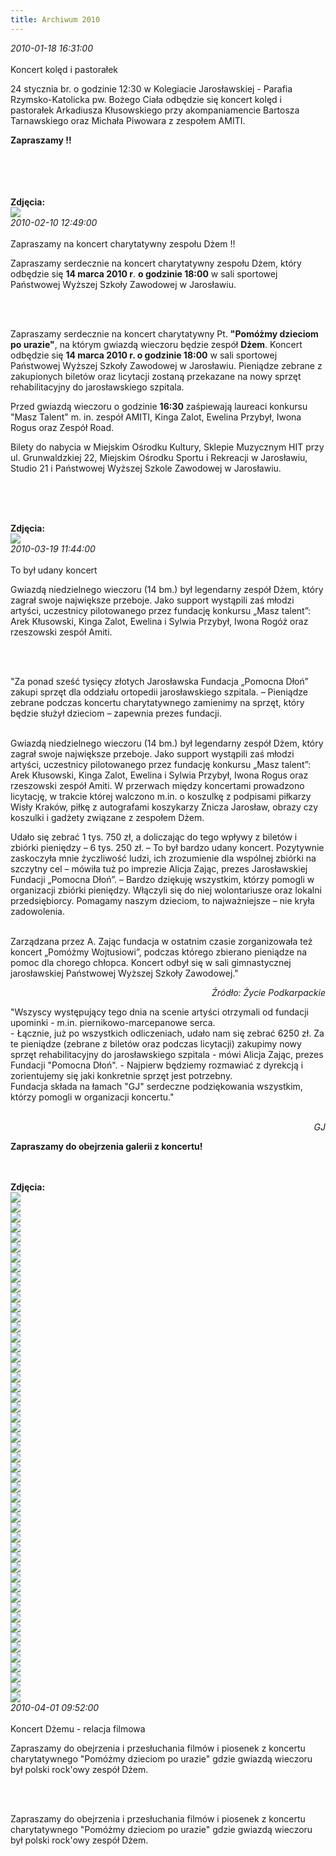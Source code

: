 ```yaml
---
title: Archiwum 2010
---
```


<div class="archiveItem">
<i>2010-01-18 16:31:00</i><br><br>
Koncert kolęd i pastorałek <p>24 stycznia br. o godzinie 12:30 w Kolegiacie Jarosławskiej - Parafia Rzymsko-Katolicka pw. Bożego Ciała odbędzie się koncert kolęd i pastorałek Arkadiusza Kłusowskiego przy akompaniamencie Bartosza Tarnawskiego oraz Michała Piwowara z zespołem AMITI.</p><p><strong>Zapraszamy !!</strong></p><br><br>
<br><br>
<b>Zdjęcia:</b><br>
<div class="centerImgs">
<img src="img/archive_files/1 013-2.jpg" /><br>
</div>
</div>
<div class="archiveItem">
<i>2010-02-10 12:49:00</i><br><br>
Zapraszamy na koncert charytatywny zespołu Dżem !!<p>Zapraszamy serdecznie na koncert charytatywny zespołu Dżem, który odbędzie się <strong>14 marca 2010 r</strong>. <strong>o godzinie 18:00</strong> w sali sportowej Państwowej Wyższej Szkoły Zawodowej w Jarosławiu.</p><br><br>
<p>Zapraszamy serdecznie na koncert charytatywny Pt. <strong>"Pomóżmy dzieciom po urazie"</strong>, na którym gwiazdą wieczoru będzie zespół <strong>Dżem</strong>. Koncert odbędzie się <strong>14 marca 2010 r. o godzinie 18:00</strong> w sali sportowej Państwowej Wyższej Szkoły Zawodowej w Jarosławiu. Pieniądze zebrane z zakupionych biletów oraz licytacji zostaną przekazane na nowy sprzęt rehabilitacyjny do jarosławskiego szpitala.</p><p>Przed gwiazdą wieczoru o godzinie <strong>16:30</strong> zaśpiewają laureaci konkursu "Masz Talent" m. in. zespół AMITI, Kinga Zalot, Ewelina Przybył, Iwona Rogus oraz Zespół Road.</p><p>Bilety do nabycia w Miejskim Ośrodku Kultury, Sklepie Muzycznym HIT przy ul. Grunwaldzkiej 22, Miejskim Ośrodku Sportu i Rekreacji w Jarosławiu, Studio 21 i Państwowej Wyższej Szkole Zawodowej w Jarosławiu.</p><p> </p><br><br>
<b>Zdjęcia:</b><br>
<div class="centerImgs">
<img src="img/archive_files/dzem_logo.jpg" /><br>
</div>
</div>
<div class="archiveItem">
<i>2010-03-19 11:44:00</i><br><br>
To był udany koncert<p>Gwiazdą niedzielnego wieczoru (14 bm.) był legendarny zespół Dżem, który zagrał swoje największe przeboje. Jako support wystąpili zaś młodzi artyści, uczestnicy pilotowanego przez fundację konkursu „Masz talent”: Arek Kłusowski, Kinga Zalot, Ewelina i Sylwia Przybył, Iwona Rogóż oraz rzeszowski zespół Amiti.</p><br><br>
<p>"Za ponad sześć tysięcy złotych Jarosławska Fundacja „Pomocna Dłoń” zakupi sprzęt dla oddziału ortopedii jarosławskiego szpitala. – Pieniądze zebrane podczas koncertu charytatywnego zamienimy na sprzęt, który będzie służył dzieciom – zapewnia prezes fundacji.</p><p><br />Gwiazdą niedzielnego wieczoru (14 bm.) był legendarny zespół Dżem, który zagrał swoje największe przeboje. Jako support wystąpili zaś młodzi artyści, uczestnicy pilotowanego przez fundację konkursu „Masz talent”: Arek Kłusowski, Kinga Zalot, Ewelina i Sylwia Przybył, Iwona Rogus oraz rzeszowski zespół Amiti. W przerwach między koncertami prowadzono licytację, w trakcie której walczono m.in. o koszulkę z podpisami piłkarzy Wisły Kraków, piłkę z autografami koszykarzy Znicza Jarosław, obrazy czy koszulki i gadżety związane z zespołem Dżem.</p><p>Udało się zebrać 1 tys. 750 zł, a doliczając do tego wpływy z biletów i zbiórki pieniędzy – 6 tys. 250 zł. – To był bardzo udany koncert. Pozytywnie zaskoczyła mnie życzliwość ludzi, ich zrozumienie dla wspólnej zbiórki na szczytny cel – mówiła tuż po imprezie Alicja Zając, prezes Jarosławskiej Fundacji „Pomocna Dłoń”. – Bardzo dziękuję wszystkim, którzy pomogli w organizacji zbiórki pieniędzy. Włączyli się do niej wolontariusze oraz lokalni przedsiębiorcy. Pomagamy naszym dzieciom, to najważniejsze – nie kryła zadowolenia.</p><p><br />Zarządzana przez A. Zając fundacja w ostatnim czasie zorganizowała też koncert „Pomóżmy Wojtusiowi”, podczas którego zbierano pieniądze na pomoc dla chorego chłopca. Koncert odbył się w sali gimnastycznej jarosławskiej Państwowej Wyższej Szkoły Zawodowej."</p><p style="text-align: right;"><em>Źródło: Życie Podkarpackie</em></p><p style="text-align: left;">"Wszyscy występujący tego dnia na scenie artyści otrzymali od fundacji upominki - m.in. piernikowo-marcepanowe serca. <br />- Łącznie, już po wszystkich odliczeniach, udało nam się zebrać 6250 zł. Za te pieniądze (zebrane z biletów oraz podczas licytacji) zakupimy nowy sprzęt rehabilitacyjny do jarosławskiego szpitala - mówi Alicja Zając, prezes Fundacji "Pomocna Dłoń". - Najpierw będziemy rozmawiać z dyrekcją i zorientujemy się jaki konkretnie sprzęt jest potrzebny.<br />Fundacja składa na łamach "GJ" serdeczne podziękowania wszystkim, którzy pomogli w organizacji koncertu."</p><p style="text-align: right;"><em><br /> GJ</em></p><p style="text-align: left;"><strong>Zapraszamy do obejrzenia galerii z koncertu!</strong><em><br /></em></p><p style="text-align: left;"><em> </em></p><br><br>
<b>Zdjęcia:</b><br>
<div class="centerImgs">
<img src="img/archive_files/Hubert-Ochmanski (01).jpg" /><br>
<img src="img/archive_files/Hubert-Ochmanski (02).jpg" /><br>
<img src="img/archive_files/Hubert-Ochmanski (03).jpg" /><br>
<img src="img/archive_files/Hubert-Ochmanski (04).jpg" /><br>
<img src="img/archive_files/Hubert-Ochmanski (05).jpg" /><br>
<img src="img/archive_files/Hubert-Ochmanski (06).jpg" /><br>
<img src="img/archive_files/Hubert-Ochmanski (07).jpg" /><br>
<img src="img/archive_files/Hubert-Ochmanski (08).jpg" /><br>
<img src="img/archive_files/Hubert-Ochmanski (09).jpg" /><br>
<img src="img/archive_files/Hubert-Ochmanski (10).jpg" /><br>
<img src="img/archive_files/Hubert-Ochmanski (11).jpg" /><br>
<img src="img/archive_files/Hubert-Ochmanski (12).jpg" /><br>
<img src="img/archive_files/Hubert-Ochmanski (13).jpg" /><br>
<img src="img/archive_files/Hubert-Ochmanski (14).jpg" /><br>
<img src="img/archive_files/Hubert-Ochmanski (15) 2.jpg" /><br>
<img src="img/archive_files/Hubert-Ochmanski (16).jpg" /><br>
<img src="img/archive_files/Hubert-Ochmanski (17).jpg" /><br>
<img src="img/archive_files/Hubert-Ochmanski (18).jpg" /><br>
<img src="img/archive_files/Jakub (01).jpg" /><br>
<img src="img/archive_files/Jakub (02).jpg" /><br>
<img src="img/archive_files/Jakub (03).jpg" /><br>
<img src="img/archive_files/Jakub (04).jpg" /><br>
<img src="img/archive_files/Jakub (05).jpg" /><br>
<img src="img/archive_files/Jakub (06).jpg" /><br>
<img src="img/archive_files/Jakub (07).jpg" /><br>
<img src="img/archive_files/Jakub (08).jpg" /><br>
<img src="img/archive_files/Jakub (09).jpg" /><br>
<img src="img/archive_files/Jakub (10).jpg" /><br>
<img src="img/archive_files/Jakub (11).jpg" /><br>
<img src="img/archive_files/Jakub (12).jpg" /><br>
<img src="img/archive_files/Jakub (13).jpg" /><br>
<img src="img/archive_files/Jakub (14).jpg" /><br>
<img src="img/archive_files/Jakub (15).jpg" /><br>
<img src="img/archive_files/Jakub (16) 2.jpg" /><br>
<img src="img/archive_files/Jakub (17).jpg" /><br>
<img src="img/archive_files/Lukasz-Sobien (00).JPG" /><br>
<img src="img/archive_files/Lukasz-Sobien (01).JPG" /><br>
<img src="img/archive_files/Lukasz-Sobien (02).JPG" /><br>
<img src="img/archive_files/Lukasz-Sobien (03).JPG" /><br>
<img src="img/archive_files/Lukasz-Sobien (04).JPG" /><br>
<img src="img/archive_files/Lukasz-Sobien (05).JPG" /><br>
<img src="img/archive_files/Lukasz-Sobien (06).JPG" /><br>
<img src="img/archive_files/Lukasz-Sobien (07).JPG" /><br>
<img src="img/archive_files/Lukasz-Sobien (08).JPG" /><br>
<img src="img/archive_files/Lukasz-Sobien (09).JPG" /><br>
<img src="img/archive_files/Lukasz-Sobien (10).JPG" /><br>
<img src="img/archive_files/Lukasz-Sobien (11).JPG" /><br>
<img src="img/archive_files/Lukasz-Sobien (12).JPG" /><br>
<img src="img/archive_files/Lukasz-Sobien (13).JPG" /><br>
<img src="img/archive_files/Lukasz-Sobien (14).JPG" /><br>
<img src="img/archive_files/Lukasz-Sobien (15).JPG" /><br>
</div>
</div>
<div class="archiveItem">
<i>2010-04-01 09:52:00</i><br><br>
Koncert Dżemu - relacja filmowa<p>Zapraszamy do obejrzenia i przesłuchania filmów i piosenek z koncertu charytatywnego "Pomóżmy dzieciom po urazie" gdzie gwiazdą wieczoru był polski rock'owy zespół Dżem.</p><br><br>
<p>Zapraszamy do obejrzenia i przesłuchania filmów i piosenek z koncertu  charytatywnego "Pomóżmy dzieciom po urazie" gdzie gwiazdą wieczoru był  polski rock'owy zespół Dżem.</p><p> </p><p> </p><p><br /><br /><br /> <object width="640" height="505"><param name="movie" value="http://www.youtube.com/v/-jMXNVhROsE&amp;hl=pl_PL&amp;fs=1&amp;color1=0x234900&amp;color2=0x4e9e00" /><param name="allowFullScreen" value="true" /><param name="allowscriptaccess" value="always" /><embed type="application/x-shockwave-flash" width="640" height="505" src="http://www.youtube.com/v/-jMXNVhROsE&amp;hl=pl_PL&amp;fs=1&amp;color1=0x234900&amp;color2=0x4e9e00" allowfullscreen="true" allowscriptaccess="always"></embed></object></p><p><br /><br /> <object width="640" height="505"><param name="movie" value="http://www.youtube.com/v/WiKa-03XyCo&amp;hl=pl_PL&amp;fs=1&amp;color1=0x234900&amp;color2=0x4e9e00" /><param name="allowFullScreen" value="true" /><param name="allowscriptaccess" value="always" /><embed type="application/x-shockwave-flash" width="640" height="505" src="http://www.youtube.com/v/WiKa-03XyCo&amp;hl=pl_PL&amp;fs=1&amp;color1=0x234900&amp;color2=0x4e9e00" allowscriptaccess="always" allowfullscreen="true"></embed></object></p><p><br /><br /> <object width="853" height="505"><param name="movie" value="http://www.youtube.com/v/HDS_EFnghhI&amp;hl=pl_PL&amp;fs=1&amp;color1=0x234900&amp;color2=0x4e9e00" /><param name="allowFullScreen" value="true" /><param name="allowscriptaccess" value="always" /><embed type="application/x-shockwave-flash" width="853" height="505" src="http://www.youtube.com/v/HDS_EFnghhI&amp;hl=pl_PL&amp;fs=1&amp;color1=0x234900&amp;color2=0x4e9e00" allowscriptaccess="always" allowfullscreen="true"></embed></object></p><p> </p><p><object width="853" height="505"><param name="movie" value="http://www.youtube.com/v/tMSREqlq4Y8&amp;hl=pl_PL&amp;fs=1&amp;color1=0x234900&amp;color2=0x4e9e00" /><param name="allowFullScreen" value="true" /><param name="allowscriptaccess" value="always" /><embed type="application/x-shockwave-flash" width="853" height="505" src="http://www.youtube.com/v/tMSREqlq4Y8&amp;hl=pl_PL&amp;fs=1&amp;color1=0x234900&amp;color2=0x4e9e00" allowscriptaccess="always" allowfullscreen="true"></embed></object></p><p> </p><p> </p><p><object width="853" height="505"><param name="movie" value="http://www.youtube.com/v/WKAPvftz3k4&amp;hl=pl_PL&amp;fs=1&amp;color1=0x234900&amp;color2=0x4e9e00" /><param name="allowFullScreen" value="true" /><param name="allowscriptaccess" value="always" /><embed type="application/x-shockwave-flash" width="853" height="505" src="http://www.youtube.com/v/WKAPvftz3k4&amp;hl=pl_PL&amp;fs=1&amp;color1=0x234900&amp;color2=0x4e9e00" allowscriptaccess="always" allowfullscreen="true"></embed></object></p><p><object width="640" height="505"><param name="movie" value="http://www.youtube.com/v/gO_D2ATndFU&amp;hl=pl_PL&amp;fs=1&amp;color1=0x234900&amp;color2=0x4e9e00" /><param name="allowFullScreen" value="true" /><param name="allowscriptaccess" value="always" /><embed type="application/x-shockwave-flash" width="640" height="505" src="http://www.youtube.com/v/gO_D2ATndFU&amp;hl=pl_PL&amp;fs=1&amp;color1=0x234900&amp;color2=0x4e9e00" allowscriptaccess="always" allowfullscreen="true"></embed></object></p><p> </p><p> </p><p><object width="640" height="505"><param name="movie" value="http://www.youtube.com/v/0rj_k8iV3jE&amp;hl=pl_PL&amp;fs=1&amp;color1=0x234900&amp;color2=0x4e9e00" /><param name="allowFullScreen" value="true" /><param name="allowscriptaccess" value="always" /><embed type="application/x-shockwave-flash" width="640" height="505" src="http://www.youtube.com/v/0rj_k8iV3jE&amp;hl=pl_PL&amp;fs=1&amp;color1=0x234900&amp;color2=0x4e9e00" allowscriptaccess="always" allowfullscreen="true"></embed></object></p><p> </p><p> </p><br><br>
<b>Zdjęcia:</b><br>
<div class="centerImgs">
<img src="img/archive_files/Dzem.jpg" /><br>
</div>
</div>
<div class="archiveItem">
<i>2010-04-06 11:34:00</i><br><br>
Masz Talent 2010 !!<p>Jarosławska Fundacja „Pomocna Dłoń” przy wsparciu Burmistrza Miasta Jarosławia oraz Centrum Kultury i Promocji w Jarosławiu organizuje II edycję programu MASZ TALENT.</p><br><br>
<p><strong>Jarosławska Fundacja „Pomocna Dłoń” </strong>przy wsparciu Burmistrza Miasta Jarosławia oraz Centrum Kultury i Promocji w Jarosławiu organizuje II edycję programu <strong>MASZ TALENT</strong>. Serdecznie zapraszamy młodzież jarosławską z gimnazjów i szkół średnich oraz utalentowane osoby (powyżej 15 r.ż.), do wzięcia udziału w wydarzeniu kulturalnym. <br /> <br />Nagrodą główną jest laptop ufundowany przez Jarosławską Fundację „Pomocna Dłoń". <br /><br />Przegląd kandydatów odbędzie się dnia <strong>21.04.2010 r. </strong>o godz.<strong> 11.00</strong><strong></strong> w Centrum Kultury i Promocji w Jarosławiu. <br /><br />Kategorie konkursowe: taniec, śpiew, sport, gra na instrumencie, gra sceniczna. Każdy uczestnik proszony jest o przygotowanie 3 min. programu artystycznego wraz z własnym podkładem muzycznym, w zależności od wybranej kategorii. <br /><br />Finał programu odbędzie się <strong>1.05.2010 r. w Miejskim Ośrodku Kultury w Jarosławiu</strong> i będzie towarzyszył Wielkiej Majówce 2010. <br />Informacje udzielane są pod numerem telefonu: (016) 624 87 44.<br />Zapytania proszę kierować również na adres mailowy: ktp@jaroslaw.pl. <br /><br />Osoby chętne do wzięcia  udziału w wydarzeniu proszone są o stawienie się z wypełnionymi kartami zgłoszenia <strong>do dnia 19.04.2010 r. w Wydziale Kultury, Turystyki i Promocji Miasta w Urzędzie Miasta Jarosławia,</strong> Rynek 6 (II p. pok. nr 20), w celu rejestracji przed przeglądem. <br /><br /> <br /><br />Poniżej karta zgłoszenia udziału.</p><br><br>
<b>Zdjęcia:</b><br>
<div class="centerImgs">
<img src="img/archive_files/987358_61043619.jpg" /><br>
<img src="img/archive_files/karta zgloszenia.doc" /><br>
</div>
</div>
<div class="archiveItem">
<i>2010-04-09 16:16:00</i><br><br>
Wywiad z Prezes Fundacji Pomocna Dłoń w Radiu PWSZ Jarosław<p>Wywiad z Prezes Fundacji Pomocna Dłoń w Twoje Radio Jarosław. Wywiad  przeprowadzony przez redaktor  Annę Inglot.</p><br><br>
<p>Wywiad z Prezes Fundacji Pomocna Dłoń w Twoje Radio Jarosław. Wywiad  przeprowadzony przez redaktor Annę Inglot.</p><p> </p><p><br /><br /> <object width="640" height="505"><param name="movie" value="http://www.youtube.com/v/Xaq4XRRO6Cw&amp;hl=pl_PL&amp;fs=1&amp;color1=0x234900&amp;color2=0x4e9e00" /><param name="allowFullScreen" value="true" /><param name="allowscriptaccess" value="always" /><embed type="application/x-shockwave-flash" width="640" height="505" src="http://www.youtube.com/v/Xaq4XRRO6Cw&amp;hl=pl_PL&amp;fs=1&amp;color1=0x234900&amp;color2=0x4e9e00" allowscriptaccess="always" allowfullscreen="true"></embed></object></p><p> </p><p><br /><br /> <object width="640" height="505"><param name="movie" value="http://www.youtube.com/v/MOsn8Pk4l4Q&amp;hl=pl_PL&amp;fs=1&amp;color1=0x234900&amp;color2=0x4e9e00" /><param name="allowFullScreen" value="true" /><param name="allowscriptaccess" value="always" /><embed type="application/x-shockwave-flash" width="640" height="505" src="http://www.youtube.com/v/MOsn8Pk4l4Q&amp;hl=pl_PL&amp;fs=1&amp;color1=0x234900&amp;color2=0x4e9e00" allowscriptaccess="always" allowfullscreen="true"></embed></object></p><br><br>
<b>Zdjęcia:</b><br>
<div class="centerImgs">
<img src="img/archive_files/Prezes-Fundacji-Alicja-Zajac.jpg" /><br>
</div>
</div>
<div class="archiveItem">
<i>2010-04-27 14:12:00</i><br><br>
Międzynarodowy Festiwal Piosenki „Rzeszów Carpathia Festiwal” 2010 <p>Międzynarodowy Festiwal Piosenki „Rzeszów Carpathia Festival” to miejsce spotkań młodych wokalistów i zespołów muzycznych z całej Europy. W jury festiwalu zasiadają europejskie osobistości życia muzycznego – Dorota Szpetkowska, Michał Zabłocki, Zygmunt Kukla, Jerzy Dynia, Ruggero Robin, Egon Póka i Peter Lipa.</p><br><br>
<p>Międzynarodowy Festiwal Piosenki <strong>„Rzeszów Carpathia Festival”</strong> to miejsce spotkań młodych wokalistów i zespołów muzycznych z całej Europy. W jury festiwalu zasiadają europejskie osobistości życia muzycznego – Dorota Szpetkowska, Michał Zabłocki, Zygmunt Kukla, Jerzy Dynia, Ruggero Robin, Egon Póka i Peter Lipa.</p><p> </p><p>Głosujcie na zespół <strong>Amiti</strong> w plebiscycie na nagrodę publiczności <strong>VI międzynarodowego Festivalu Carpathia Rzeszów </strong>SMS na numer <strong>72601</strong> o treści <strong>paulobettini.pl 1<br /></strong></p><p> </p><p>Więcej informacji na stronie <a href="http://www.carpathia.rzeszow.pl/" target="_blank"><strong>www.carpathia.rzeszow.pl</strong> </a>oraz <a href="http://www.rzeszow.pl/kultura/aktualnosci-kulturowe/miedzynarodowy-festiwal-piosenki-rzeszow-carpathia-festiwal-2010" target="_blank"><strong>Srerwis informacyjny UM Rzeszów</strong><br /></a></p><p> </p><p> </p><p><object width="480" height="385"><param name="movie" value="http://www.youtube.com/v/pJzof-KvIJk&amp;hl=pl_PL&amp;fs=1&amp;color1=0x234900&amp;color2=0x4e9e00" /><param name="allowFullScreen" value="true" /><param name="allowscriptaccess" value="always" /><embed type="application/x-shockwave-flash" width="480" height="385" src="http://www.youtube.com/v/pJzof-KvIJk&amp;hl=pl_PL&amp;fs=1&amp;color1=0x234900&amp;color2=0x4e9e00" allowscriptaccess="always" allowfullscreen="true"></embed></object></p><br><br>
<b>Zdjęcia:</b><br>
<div class="centerImgs">
<img src="img/archive_files/amiti.jpeg" /><br>
</div>
</div>
<div class="archiveItem">
<i>2010-04-28 12:00:00</i><br><br>
Sprzet dla najmłodszych pacjentów COM<p style="text-align: left;"><strong>"Pomóżmy dzieciom po urazie".</strong> Takie założenie miał zorganizowany 14  marca przez <strong>Jarosławską Fundację "Pomocna Dłoń" </strong>koncert zespołu Dżem. To właśnie na zakup sprzętu Fundacja przekazała zebrane z koncertu  pieniądze. W jednej z sal Centrum Opieki Medycznej stanęły trzy nowe  łóżka z całym wyposażeniem.</p><br><br>
<p><strong>"Pomóżmy dzieciom po urazie"</strong>. Takie założenie miał zorganizowany 14 marca przez "<strong>Jarosławską Fundację Pomocna Dłoń" koncert zespołu Dżem.<br /></strong><br />To właśnie na zakup sprzętu Fundacja przekazała zebrane z koncertu pieniądze. W jednej z sal Centrum Opieki Medycznej stanęły trzy nowe łóżka z całym wyposażeniem. <br />- Dzisiaj oddział  ortopedyczny otrzymał dary z Jarosławskiej Fundacji "Pomocna Dłoń". Chcę serdecznie podziękować wszystkim, którzy się do tego przyczynili - mówiła dyrektor ds. lecznictwa - Janina Dańczak-Balicka.<br /><br /><strong>6250 zł </strong>to kwota, jaką udało się zebrać z koncertu. <strong><br />Koszt zakupionego sprzętu to blisko 13 tysięcy</strong>.<br />- Zebrane pieniądze chcieliśmy przeznaczyć właśnie dla dzieci, na nowy sprzęt rehabilitacyjny. Trzy łóżka z całym wyposażeniem za ponad 13 tysięcy zakupione za połowę ceny, to wielki sukces. serdeczne podziękowania dla Zespołu Szkół Plastycznych za pomalowanie ścian w tej właśnie salo oraz dla Pana Tomasza Piotrów, który użyczył nam samochodu i przywiózł sprzęt z Tarnowa nieodpłatnie. Pamiętajmy, że żyjemy po to, aby pozostawić po sobie ślad - mówiła Alicja Zając - prezes Fundacji. Wyrazy wdzięczności złożył również ordynator oddziału ortopedii - Jerzy Błażejewski.<br />- Serdecznie dziękuję za takie miłe i efektywne wsparcie. W naszym szpitalu rocznie przyjmujemy ok. 200 dzieci z urazami. jest to dla nich ogromne przeżycie. Dlatego chcielibyśmy aby byli tu najserdeczniej  przyjęci, aby ten pobyt był sympatyczny. Dzięki Fundacji i młodzieży z Zespołu Szkół Plastycznych mamy taką możliwość. Liczymy, że współpraca z Fundacją będzie owocna bo mamy jeszcze kilka sal do wyposażenia - mówi z uśmiechem. <br />Nowy sprzęt poświęcił ks. Władysław Janeczko.</p><p style="text-align: right;"><em><br /></em></p><p style="text-align: right;"><em>Tekst: GJ</em></p><p style="text-align: right;"><em>Zdjęcia: Ceramikowo-wppl</em></p><p style="text-align: right;"><em>Zdjęcia: <a href="http://ceramikowo-wppl.blog.onet.pl/WSPOLPRACA-Z-JAROSLAWSKA-FUNDA,2,ID404865681,n">Ceramikowo.wppl</a><br /></em></p><br><br>
<b>Zdjęcia:</b><br>
<div class="centerImgs">
<img src="img/archive_files/DSCN4433.jpg" /><br>
<img src="img/archive_files/DSCN4435.JPG" /><br>
<img src="img/archive_files/DSCN4436.jpg" /><br>
<img src="img/archive_files/DSCN4437.JPG" /><br>
<img src="img/archive_files/DSCN4438.jpg" /><br>
<img src="img/archive_files/DSCN4439.jpg" /><br>
<img src="img/archive_files/DSCN4440.jpg" /><br>
<img src="img/archive_files/DSCN4441.JPG" /><br>
<img src="img/archive_files/DSCN4442.jpg" /><br>
<img src="img/archive_files/DSCN4443.JPG" /><br>
<img src="img/archive_files/DSCN4444.JPG" /><br>
<img src="img/archive_files/DSCN4445.JPG" /><br>
<img src="img/archive_files/DSCN4447.JPG" /><br>
<img src="img/archive_files/DSCN4448.JPG" /><br>
<img src="img/archive_files/DSCN4450.JPG" /><br>
<img src="img/archive_files/DSCN4451.JPG" /><br>
<img src="img/archive_files/DSCN4452.JPG" /><br>
<img src="img/archive_files/DSCN4459.JPG" /><br>
<img src="img/archive_files/DSCN4460.JPG" /><br>
<img src="img/archive_files/DSCN4462.JPG" /><br>
<img src="img/archive_files/DSCN4463.JPG" /><br>
<img src="img/archive_files/DSCN4464.JPG" /><br>
<img src="img/archive_files/DSCN4465.jpg" /><br>
<img src="img/archive_files/DSCN4466.JPG" /><br>
<img src="img/archive_files/DSCN4467.JPG" /><br>
<img src="img/archive_files/DSCN4773-0.jpg" /><br>
<img src="img/archive_files/DSCN4774.jpg" /><br>
<img src="img/archive_files/DSCN4775.jpg" /><br>
<img src="img/archive_files/DSCN4786.jpg" /><br>
<img src="img/archive_files/DSCN4787.jpg" /><br>
<img src="img/archive_files/DSCN4792.jpg" /><br>
<img src="img/archive_files/DSCN4794.jpg" /><br>
<img src="img/archive_files/foto 001.jpg" /><br>
<img src="img/archive_files/foto 006.jpg" /><br>
<img src="img/archive_files/foto 013.jpg" /><br>
<img src="img/archive_files/foto 015.jpg" /><br>
</div>
</div>
<div class="archiveItem">
<i>2010-04-28 14:02:00</i><br><br>
Eliminacje do finału II Edycji &quot;Masz Talent&quot;<p style="text-align: left;">W środę <strong>21 kwietnia</strong>, w Centrum Kultury i Promocji Miasta odbyły się eliminacje do finału <strong>II edycji programu "Masz Talent" </strong>organizowanego przez <strong>Jarosławską Fundację "Pomocna Dłoń"</strong> przy wsparciu Burmistrza Miasta Jarosławia i CKiP.</p><br><br>
<p><!-- 		@page { size: 21cm 29.7cm; margin: 2cm } 		P { margin-bottom: 0.21cm } --></p><p style="margin-bottom: 0cm;">W środę <strong>21 kwietnia</strong>, w Centrum Kultury i Promocji Miasta odbyły się eliminacje do finału <strong>II edycji programu "Masz Talent" </strong>organizowanego przez <strong>Jarosławską Fundację "Pomocna Dłoń"</strong> przy wsparciu Burmistrza Miasta Jarosławia i CKiP.</p><p style="margin-bottom: 0cm;">W śród najlepszych znaleźli się: Gabriel Brudniak i Krystian Nadgórny, Anna Dąbrowska, Artur Leśniowski, Krzysztof Szydłowski, Kamil Inglot, Jakub Magda, Karol Argasiński, Michał Niemiec, Monika Trojnar, Monika Czarny, Daria Kiper oraz Karolina Węgrzyn i Katarzyna Meissner.</p><p style="margin-bottom: 0cm;">Laureaci wystąpią w <strong>finale konkursu</strong>, który odbędzie się w sobotę <strong>1 maja, o godzinie 17:00 w Miejskim Ośrodku Kultury w Jarosławiu</strong>. Będą walczyć o nagrodę główną, którą jest laptop ufundowany przez Jarosławską Fundację "Pomocna Dłoń".</p><p style="margin-bottom: 0cm; text-align: right;"><em>Tekst: GJ</em></p><p style="margin-bottom: 0cm; text-align: left;"><strong>Wyłoniono 12 finalistów</strong></p><ol><li>Gimnazjum Publiczne Nr 1 - Gabriel Brudniak i Krystian Nadgórny – gra sceniczna</li><li>Gimnazjum Publiczne Nr 5 - Anna Dąbkowska</li><li>Gimnazjum Publiczne Nr 5 - Artur Leśniowski</li><li>Gimnazjum Publiczne Nr 5 - Krzysztof Szydłowski</li><li>Gimnazjum Publiczne Nr 5 - Kamil Inglot </li><li>Zespół Szkół Drogowo-Geodeyzjnych i Ogólnokształcących w jarosławiu – Jakub Maga</li><li>Liceum Ogólnokształcące im. Mikołaja Kopernika w Jarosławiu – Karol Argasiński</li><li>Zespół Szkół Licealnych i Technicznych w Jarosławiu Michał Niemiec</li><li>Zespół Szkół im. Adama Mickiewicza w Pawłosiowie – Monika Trojnar</li><li>Zespół Szkół im. Adama Mickiewicza w Pawłosiowie Monika Czarny</li><li>Zespół Szkół Plastycznych i Ogólnokształcących w Jarosławiu - Daria Kiper</li><li>Zespół Szkół Plastycznych i Ogólnokształcących w Jarosławiu - Karolina Węgrzyn i Katarzyna Meissner</li></ol><p style="margin-bottom: 0cm; text-align: left;"> </p><p style="margin-bottom: 0cm; text-align: left;"><strong>Zapraszamy do obejrzenia galerii zdjęć z eliminacji!</strong></p><p> </p><br><br>
<b>Zdjęcia:</b><br>
<div class="centerImgs">
<img src="img/archive_files/ADSC_3818.jpg" /><br>
<img src="img/archive_files/DSC_3773.jpg" /><br>
<img src="img/archive_files/DSC_3779.jpg" /><br>
<img src="img/archive_files/DSC_3782.jpg" /><br>
<img src="img/archive_files/DSC_3785.jpg" /><br>
<img src="img/archive_files/DSC_3786.jpg" /><br>
<img src="img/archive_files/DSC_3787.jpg" /><br>
<img src="img/archive_files/DSC_3789.jpg" /><br>
<img src="img/archive_files/DSC_3792.jpg" /><br>
<img src="img/archive_files/DSC_3794.jpg" /><br>
<img src="img/archive_files/DSC_3799.jpg" /><br>
<img src="img/archive_files/DSC_3802.jpg" /><br>
<img src="img/archive_files/DSC_3803.jpg" /><br>
<img src="img/archive_files/DSC_3807.jpg" /><br>
<img src="img/archive_files/DSC_3812.jpg" /><br>
<img src="img/archive_files/DSC_3813.jpg" /><br>
<img src="img/archive_files/DSC_3814.jpg" /><br>
</div>
</div>
<div class="archiveItem">
<i>2010-05-05 10:24:00</i><br><br>
Finał II edycji konkursu &quot;Masz Talent&quot;<p>Dużo się działo na jarosławskim Rynku podczas tegorocznej Majówki 2010. W  MOK Jarosław odbył się II finał jarosławskiej edycji konkursu „Masz  talent”, którego organizatorem jest Jarosławska Fundacja „Pomocna Dłoń”  przy wsparciu Burmistrza Miasta Jarosławia, CKiP oraz TV Rzeszów. Do  finału dostało się 12 uczestników konkursu. Program prowadziła prezes  fundacji Alicja Zając otwierając imprezę cyt. <strong>„Każdy rodzi się z  talentem obdarowanym przez Boga, ale nie każdy potrafi go z siebie  wydobyć i umiejętnie wykorzystać”</strong>.</p><br><br>
<p>Dużo się działo na jarosławskim Rynku podczas tegorocznej Majówki 2010. W MOK Jarosław odbył się <strong>II finał jarosławskiej edycji konkursu „Masz Talent”,</strong> którego organizatorem jest <strong>Jarosławska Fundacja „Pomocna Dłoń”</strong> przy wsparciu Burmistrza Miasta Jarosławia, CKiP oraz TV Rzeszów.</p><p>Do finału dostało się 12 uczestników konkursu. Program prowadziła prezes fundacji Alicja Zając otwierając imprezę cyt. <strong>„Każdy rodzi się z talentem obdarowanym przez Boga, ale nie każdy potrafi go z siebie wydobyć i umiejętnie wykorzystać”. </strong></p><p>Przewodniczącym Jury był dr. muzyki Jacek Ścibor, który stwierdził, że poziom imprezy tegorocznego konkursu był bardzo wysoki. Sala była zapełniona po brzegi. Finaliści wystąpili w różnych kategoriach artystycznych.</p><p>Konkurs wygrała zdobywając laptopa ufundowanego przez fundację <strong>Karolina Węgrzyn</strong> z Zespołu Szkól Plastycznych w Jarosławiu.</p><p>Nagrodę publiczności w postaci aparatu cyfrowego ufundowanego przez Biuro Turystyki „Polonez” Aneta Fila wygrał <strong>Kamil Inglot </strong>(Gimnazjum nr 5) tańcem „Elektro Boogi” .</p><p>Trzy wyróżnienia zdobyli:</p><ul><li><strong>Jakub Maga</strong> (śpiew) Zespól Szkól Drogowo-Geodyzyjnych i Ogólnokształcących w Jarosławiu, </li><li><strong>Karol Argasiński</strong> (śpiew) Liceum Ogólnokształcące im. Mikołaja Kopernika w Jarosławiu, </li><li><strong>Monika Czarny</strong> (śpiew) Zespól Szkół im. A. Mickiewicza w Pawłosiowie </li><li>oraz nagroda pieniężna przyznana przez - posła Mieczysława Golbę (równocześnie członka Jury konkursu) którą otrzymał <strong>Krzysztof Szydłowski</strong> (GP nr 5) w kategorii „Beat Box” . </li></ul><p>Gościnnie wystąpili: dr muzyki Jacek Ścibor, zespól „Amiti” z Arkadiuszem Kłusowskim i Szkoła Tańca ”Takt” - Marzeny Przytockiej. <br /><br /><strong>Skład Jury:</strong></p><ol><li>Dr Sztuk Wokalnych Jacek Ścibor - Przewodniczący</li><li>Mieczysław Golba - Poseł na Sejm RP </li><li>Anna Arciszewska - TV Rzeszów</li><li>Joanna Mordarska – Naczelnik Wydziału Kultury Turystyki i Promocji Miasta</li><li>Arkadiusz Kłusowski - wokalista zespołu „Amiti”</li></ol><p> </p><br><br>
<b>Zdjęcia:</b><br>
<div class="centerImgs">
<img src="img/archive_files/14.JPG" /><br>
<img src="img/archive_files/01.JPG" /><br>
<img src="img/archive_files/001-Karolina.JPG" /><br>
<img src="img/archive_files/09.JPG" /><br>
<img src="img/archive_files/H-01.JPG" /><br>
<img src="img/archive_files/H-01a.JPG" /><br>
<img src="img/archive_files/08.JPG" /><br>
<img src="img/archive_files/15.JPG" /><br>
<img src="img/archive_files/15a.JPG" /><br>
<img src="img/archive_files/15b.JPG" /><br>
<img src="img/archive_files/02.JPG" /><br>
<img src="img/archive_files/03.JPG" /><br>
<img src="img/archive_files/04a.JPG" /><br>
<img src="img/archive_files/04b.JPG" /><br>
<img src="img/archive_files/05.JPG" /><br>
<img src="img/archive_files/06.JPG" /><br>
<img src="img/archive_files/07.JPG" /><br>
<img src="img/archive_files/10.JPG" /><br>
<img src="img/archive_files/11.JPG" /><br>
<img src="img/archive_files/11a.JPG" /><br>
<img src="img/archive_files/12a.JPG" /><br>
<img src="img/archive_files/12.JPG" /><br>
<img src="img/archive_files/13.JPG" /><br>
<img src="img/archive_files/16.JPG" /><br>
<img src="img/archive_files/H-02.JPG" /><br>
<img src="img/archive_files/H-02d.JPG" /><br>
<img src="img/archive_files/H-02e.JPG" /><br>
<img src="img/archive_files/H-02g.JPG" /><br>
<img src="img/archive_files/P1100019.JPG" /><br>
<img src="img/archive_files/H-03.JPG" /><br>
<img src="img/archive_files/H-03a.JPG" /><br>
<img src="img/archive_files/H-03b.JPG" /><br>
<img src="img/archive_files/H-03c.JPG" /><br>
<img src="img/archive_files/H-03d.JPG" /><br>
<img src="img/archive_files/H-03e.JPG" /><br>
<img src="img/archive_files/H-03f.JPG" /><br>
<img src="img/archive_files/H-03i.JPG" /><br>
<img src="img/archive_files/H-03j.JPG" /><br>
<img src="img/archive_files/H-03k.JPG" /><br>
<img src="img/archive_files/H-03l.JPG" /><br>
<img src="img/archive_files/H-03m.JPG" /><br>
<img src="img/archive_files/H-03n.JPG" /><br>
<img src="img/archive_files/H-03o.JPG" /><br>
<img src="img/archive_files/H-03p.JPG" /><br>
<img src="img/archive_files/H-03r.JPG" /><br>
<img src="img/archive_files/H-04.JPG" /><br>
<img src="img/archive_files/H-05.JPG" /><br>
<img src="img/archive_files/H-06.JPG" /><br>
<img src="img/archive_files/H-07.JPG" /><br>
<img src="img/archive_files/H-08.JPG" /><br>
<img src="img/archive_files/H-11.JPG" /><br>
<img src="img/archive_files/H-10.JPG" /><br>
<img src="img/archive_files/H-09.JPG" /><br>
<img src="img/archive_files/H-12.JPG" /><br>
</div>
</div>
<div class="archiveItem">
<i>2010-05-12 10:51:00</i><br><br>
Nagrania filmowe  II Edycji konursu &quot;Masz Talent&quot;<p>Prezentujemy Państwo nagrania filmowe II Edycji "Masz talent" zosrganizwoanego przez Jarosławską Fundację "Pomocna Dłoń"</p><br><br>
<p>Nagrania filmowe II Edycji konursu "Masz Talent"  Prezentujemy Państwo nagrania filmowe II Edycji "Masz talent" zosrganizwoanego przez Jarosławską Fundację "Pomocna Dłoń"</p><p> </p><p><object width="640" height="385"><param name="movie" value="http://www.youtube.com/v/cYumkCi-mTk&amp;hl=pl_PL&amp;fs=1&amp;color1=0x234900&amp;color2=0x4e9e00" /><param name="allowFullScreen" value="true" /><param name="allowscriptaccess" value="always" /><embed type="application/x-shockwave-flash" width="640" height="385" src="http://www.youtube.com/v/cYumkCi-mTk&amp;hl=pl_PL&amp;fs=1&amp;color1=0x234900&amp;color2=0x4e9e00" allowscriptaccess="always" allowfullscreen="true"></embed></object></p><p><object width="640" height="385"><param name="movie" value="http://www.youtube.com/v/67PdVOjH9_g&amp;hl=pl_PL&amp;fs=1&amp;color1=0x234900&amp;color2=0x4e9e00" /><param name="allowFullScreen" value="true" /><param name="allowscriptaccess" value="always" /><embed type="application/x-shockwave-flash" width="640" height="385" src="http://www.youtube.com/v/67PdVOjH9_g&amp;hl=pl_PL&amp;fs=1&amp;color1=0x234900&amp;color2=0x4e9e00" allowscriptaccess="always" allowfullscreen="true"></embed></object></p><p><object width="640" height="385"><param name="movie" value="http://www.youtube.com/v/fYAwzIqanFo&amp;hl=pl_PL&amp;fs=1&amp;color1=0x234900&amp;color2=0x4e9e00" /><param name="allowFullScreen" value="true" /><param name="allowscriptaccess" value="always" /><embed type="application/x-shockwave-flash" width="640" height="385" src="http://www.youtube.com/v/fYAwzIqanFo&amp;hl=pl_PL&amp;fs=1&amp;color1=0x234900&amp;color2=0x4e9e00" allowscriptaccess="always" allowfullscreen="true"></embed></object></p><p> </p><p> </p><p> </p><p><object width="640" height="385"><param name="movie" value="http://www.youtube.com/v/ZRTMVw5P9Gs&amp;hl=pl_PL&amp;fs=1&amp;color1=0x234900&amp;color2=0x4e9e00" /><param name="allowFullScreen" value="true" /><param name="allowscriptaccess" value="always" /><embed type="application/x-shockwave-flash" width="640" height="385" src="http://www.youtube.com/v/ZRTMVw5P9Gs&amp;hl=pl_PL&amp;fs=1&amp;color1=0x234900&amp;color2=0x4e9e00" allowscriptaccess="always" allowfullscreen="true"></embed></object></p><p> </p><p><object width="640" height="385"><param name="movie" value="http://www.youtube.com/v/gqsVI_vos8Q&amp;hl=pl_PL&amp;fs=1&amp;color1=0x234900&amp;color2=0x4e9e00" /><param name="allowFullScreen" value="true" /><param name="allowscriptaccess" value="always" /><embed type="application/x-shockwave-flash" width="640" height="385" src="http://www.youtube.com/v/gqsVI_vos8Q&amp;hl=pl_PL&amp;fs=1&amp;color1=0x234900&amp;color2=0x4e9e00" allowscriptaccess="always" allowfullscreen="true"></embed></object></p><p> </p><p><object width="640" height="385"><param name="movie" value="http://www.youtube.com/v/sq8YJg_MJSI&amp;hl=pl_PL&amp;fs=1&amp;color1=0x234900&amp;color2=0x4e9e00" /><param name="allowFullScreen" value="true" /><param name="allowscriptaccess" value="always" /><embed type="application/x-shockwave-flash" width="640" height="385" src="http://www.youtube.com/v/sq8YJg_MJSI&amp;hl=pl_PL&amp;fs=1&amp;color1=0x234900&amp;color2=0x4e9e00" allowscriptaccess="always" allowfullscreen="true"></embed></object></p><p> </p><p><object width="640" height="385"><param name="movie" value="http://www.youtube.com/v/_LNenrsezTU&amp;hl=pl_PL&amp;fs=1&amp;color1=0x234900&amp;color2=0x4e9e00" /><param name="allowFullScreen" value="true" /><param name="allowscriptaccess" value="always" /><embed type="application/x-shockwave-flash" width="640" height="385" src="http://www.youtube.com/v/_LNenrsezTU&amp;hl=pl_PL&amp;fs=1&amp;color1=0x234900&amp;color2=0x4e9e00" allowscriptaccess="always" allowfullscreen="true"></embed></object></p><p> </p><p><object width="640" height="385"><param name="movie" value="http://www.youtube.com/v/yCAE0rWUd5M&amp;hl=pl_PL&amp;fs=1&amp;color1=0x234900&amp;color2=0x4e9e00" /><param name="allowFullScreen" value="true" /><param name="allowscriptaccess" value="always" /><embed type="application/x-shockwave-flash" width="640" height="385" src="http://www.youtube.com/v/yCAE0rWUd5M&amp;hl=pl_PL&amp;fs=1&amp;color1=0x234900&amp;color2=0x4e9e00" allowscriptaccess="always" allowfullscreen="true"></embed></object></p><p> </p><p><object width="640" height="385"><param name="movie" value="http://www.youtube.com/v/j19opiw4JRA&amp;hl=pl_PL&amp;fs=1&amp;color1=0x234900&amp;color2=0x4e9e00" /><param name="allowFullScreen" value="true" /><param name="allowscriptaccess" value="always" /><embed type="application/x-shockwave-flash" width="640" height="385" src="http://www.youtube.com/v/j19opiw4JRA&amp;hl=pl_PL&amp;fs=1&amp;color1=0x234900&amp;color2=0x4e9e00" allowscriptaccess="always" allowfullscreen="true"></embed></object></p><p> </p><p><object width="640" height="385"><param name="movie" value="http://www.youtube.com/v/fgpXv0XgwnE&amp;hl=pl_PL&amp;fs=1&amp;color1=0x234900&amp;color2=0x4e9e00" /><param name="allowFullScreen" value="true" /><param name="allowscriptaccess" value="always" /><embed type="application/x-shockwave-flash" width="640" height="385" src="http://www.youtube.com/v/fgpXv0XgwnE&amp;hl=pl_PL&amp;fs=1&amp;color1=0x234900&amp;color2=0x4e9e00" allowscriptaccess="always" allowfullscreen="true"></embed></object></p><p><object width="640" height="385"><param name="movie" value="http://www.youtube.com/v/IiL5ivR2GKU&amp;hl=pl_PL&amp;fs=1&amp;color1=0x234900&amp;color2=0x4e9e00" /><param name="allowFullScreen" value="true" /><param name="allowscriptaccess" value="always" /><embed type="application/x-shockwave-flash" width="640" height="385" src="http://www.youtube.com/v/IiL5ivR2GKU&amp;hl=pl_PL&amp;fs=1&amp;color1=0x234900&amp;color2=0x4e9e00" allowscriptaccess="always" allowfullscreen="true"></embed></object></p><br><br>
<b>Zdjęcia:</b><br>
<div class="centerImgs">
<img src="img/archive_files/Karol.JPG" /><br>
</div>
</div>
<div class="archiveItem">
<i>2010-05-25 09:45:00</i><br><br>
Na pomoc powodzianom<p>Jarosławska Fundacja Pomocna Dłon i Kolegiata pod wezwaniem Bożego Ciała  w Jarosławiu <strong>zwracają się z uprzejmą prośbą o przekazanie darow dla  powodzian z gminy Gorzyce (powiat tarnobrzeski) </strong>w postaci: woda  mineralna, soki, napoje, koce, śpiwory, pościel, materace, środki  czystości, higieniczne, art,spożywcze i cukiernicze w opakowaniach  jednostkowych trwałych, naczynia jednorazowego użytku (widelce, noże  łyżki, kubki), odzież nieużywaną, art.gospodarstwa domowego, sprzęt do  porządkowania terenu.</p><br><br>
<p>Jarosławska Fundacja Pomocna Dlon i Kolegiata pod wezwaniem Bożego Ciała w Jarosławiu <strong>zwracają się z uprzejmą prośbą o przekazanie darow dla powodzian z gminy Gorzyce (powiat tarnobrzeski)</strong> w postaci; woda mineralna, soki, napoje, koce, śpiwory, pościel, materace, środki czystości, higieniczne, art,spożywcze i cukiernicze w opakowaniach jednostkowych trwałych, naczynia jednorazowego użytku (widelce, noże łyżki, kubki), odzież nieużywaną, art.gospodarstwa domowego, sprzęt do porządkowania terenu.</p><p>Dary można przekazywac w budynku plebani przy Kolegiacie <strong>od dnia 24.05.2010 do 27.05.2010 r od godz. 9:00 - 17:00.</strong></p><p>Dary osobiście zawieziemy i przekażemy powodzianom w Gorzycach . Liczymy na wsparcie naszej inicjatywy. Również można wplacać pieniadze na nasze konto z dopiskiem "Powodzianie". <strong>BS JAROSłAW 12 9096 0004 2001 0000 2264 0001</strong></p><br><br>
<b>Zdjęcia:</b><br>
<div class="centerImgs">
<img src="img/archive_files/hand.jpg" /><br>
</div>
</div>
<div class="archiveItem">
<i>2010-06-02 09:57:00</i><br><br>
Na pomoc powodzianom - zebrane dary<p>Jarosławska Fundacja "Pomocna Dłoń" oraz Caritas przy Kolegiacie Bożego  Ciała w Jarosławiu w ubiegły piątek, 28 maja, udali się ze wsparciem do  dotkniętych przez powódź mieszkańców Gorzyc.</p><br><br>
<p>Jarosławska Fundacja "Pomocna Dłoń" oraz Caritas przy Kolegiacie Bożego Ciała w Jarosławiu w ubiegły piątek, 28 maja, udali się ze wsparciem do dotkniętych przez powódź mieszkańców Gorzyc.<br /><br />W ogłoszonej zbiórce zebrano najpotrzebniejsze rzeczy. Wypełniony po brzegi TIR wyruszył spod Kolegiaty. Na miejscu z młodzieżą czekał ks. Władysław Drewniak - Caritas Parafii Gorzyce.</p><p>- Widok jaki zastaliśmy po przybyciu na miejsce był szokujący. W przykościelnej salce na materacach i kocach śpią dzieci. Nie ma nauki w szkole, bo budynki są zalane. Uczą się gdzie mogą. Pojechaliśmy dalej, na Zalesie. Tam woda przelewała się przez ulice. Naszym oczom ukazał się widok zalanych domów, budynków, pól. Do większości z nich nie ma dojścia. Na strychach dobytku pilnują mężczyźni. Wielu z nich nie ma już do czego wracać, niektórzy nie zdążyli się nawet wprowadzić do nowo wybudowanych domów - relacjonuje prezes Fundacji Alicja Zając.</p><p><br /> Pani Prezes składa serdeczne podziękowania wszystkim, którzy wsparli dotkniętych przez powódź i pomogli w ładunku i dostarczeniu darów na miejsce. Ponadto deklaruje, że jeśli zajdzie taka potrzeba odwiedzi mieszkańców Gorzyc po raz kolejny. Pamiętajmy, że wciąż potrzebna jest nasza pomoc, a mieszkańcom najbardziej potrzebne są np. Wodery (wysokie gumowe buty), dzięki którym będą mogli dotrzeć do swych posiadłości.</p><p><br /> Jeśli chcemy wesprzeć dotkniętych przez powódź finansowo, możemy to zrobić za pośrednictwem Jarosławskiej Fundacji "Pomocna Dłoń". Szczegółowe informacje można uzyskać pod numerem pani Prezes: 696 475 057.</p><p> </p><p style="text-align: right;"><em>Gazeta Jarosławska</em></p><p style="text-align: right;"> </p><p style="text-align: left;">Pomoc Powodzianom w Gorzycach  pow. tarnobrzeski w dniu 28.05.2010 r <br /><br />PODZIEKOWANIE DLA<br />1.<strong>Tomasz Piotrów- Agrimpex </strong>- tir nieodpłatnie  <br />2.Szkoły; <strong>Zespół Szkół Budowlanych</strong> w Jarosławiu, <strong>Zespoł  Szkół Ekonomicznych</strong>, <strong>Zespół Szkół Spożywczych, Chemicznych i Ogólnokształcących </strong><br />3. Markety; <strong>BIEDRONKA</strong> 2x, <strong>NIWEX</strong> 2x <strong>CARREFOUR</strong>, <strong>STOKROTKA</strong>, <strong>PANORAMA</strong>- pan Jacek Krzywonos <br />4. <strong>LU-POLSKA</strong> Jarosław- zbiórka wśród pracowników na kwotę; 2.400,00 zl z czego zakupiono; namiot,taczki 5x, gumiaki,stroje robocze, śpiwory, kalimaty, rękawice gumowe, ochronne, worki na gruz. <br />5. <strong>Barbara Matyja- Zakład Drobiarski</strong> - pasza dla kur i zwierząt ok; 1 100 kg .  <br />6. <strong>COM</strong> - Jarosław- zbiórka pienięzna wśrod prac. Szpitala - 800 zł. <br />7. <strong>Dziedzic Teresa- Sklep z firankami</strong> - 11 szt. kompletów pościeli. <br />8. <strong>'MIK'</strong>-Jaroslaw- taczki, łopaty, farby, miotly. <br />9.San'<strong>PAJDA</strong>'- ciastka. <br />10. Hurtownia <strong>'Sokołów s.c.</strong> ul. Zwierzyniecka- konserwy. <br />11. <strong>Sklep 'Bobo' Elżbieta Pałys</strong>- odzież dziecięca. <br />12. <strong>Jaromir Łaguniak</strong>- nieodplatnie BUS.  <br />13. <strong>Powiatowa Straż Pożarna w Jarosławi</strong>u.</p><br><br>
<b>Zdjęcia:</b><br>
<div class="centerImgs">
<img src="img/archive_files/DSC_4989.jpg" /><br>
<img src="img/archive_files/DSC_4991.jpg" /><br>
<img src="img/archive_files/Zdjecie016.jpg" /><br>
<img src="img/archive_files/Zdjecie068.jpg" /><br>
<img src="img/archive_files/Zdjecie069.jpg" /><br>
<img src="img/archive_files/Zdjecie070.jpg" /><br>
<img src="img/archive_files/Zdjecie080.jpg" /><br>
<img src="img/archive_files/Zdjecie081.jpg" /><br>
<img src="img/archive_files/Zdjecie082.jpg" /><br>
<img src="img/archive_files/Zdjecie083.jpg" /><br>
<img src="img/archive_files/Zdjecie085.jpg" /><br>
<img src="img/archive_files/Zdjecie086.jpg" /><br>
<img src="img/archive_files/Zdjecie087.jpg" /><br>
<img src="img/archive_files/Zdjecie089.jpg" /><br>
<img src="img/archive_files/Zdjecie090.jpg" /><br>
<img src="img/archive_files/Zdjecie091.jpg" /><br>
<img src="img/archive_files/Zdjecie092.jpg" /><br>
<img src="img/archive_files/Zdjecie093.jpg" /><br>
<img src="img/archive_files/Zdjecie094.jpg" /><br>
<img src="img/archive_files/Zdjecie095.jpg" /><br>
<img src="img/archive_files/Zdjecie096.jpg" /><br>
<img src="img/archive_files/Zdjecie097.jpg" /><br>
</div>
</div>
<div class="archiveItem">
<i>2010-06-16 09:05:00</i><br><br>
Wywiad z Prezes Fundacji Pomocna Dłon<p>Zapraszamy do posłuchania wywiadu w Radiu AM przeprowadzonego przez  Panią Annę Inglot z Prezes Fundascji "Powódź - Gorzyce powiat Tarnobrzeski"</p><br><br>
<p>Zapraszamy do posłuchania wywiadu w Radiu AM przeprowadzonego przez Panią Annę Inglot z Prezes Fundascji</p><p><br />"Powódź - Gorzyce powiat Tarnobrzeski"</p><p><object width="480" height="385"><param name="movie" value="http://www.youtube.com/v/3JIx1sqjXFs&amp;hl=pl_PL&amp;fs=1&amp;color1=0x234900&amp;color2=0x4e9e00" /><param name="allowFullScreen" value="true" /><param name="allowscriptaccess" value="always" /><embed type="application/x-shockwave-flash" width="480" height="385" src="http://www.youtube.com/v/3JIx1sqjXFs&amp;hl=pl_PL&amp;fs=1&amp;color1=0x234900&amp;color2=0x4e9e00" allowscriptaccess="always" allowfullscreen="true"></embed></object></p><br><br>
<b>Zdjęcia:</b><br>
<div class="centerImgs">
<img src="img/archive_files/DSC_4991[1].jpg" /><br>
</div>
</div>
<div class="archiveItem">
<i>2010-06-17 14:30:00</i><br><br>
Arkadiusz Kłusowski - zwycięzca festiwalu EUROKIDS we Włoszech<p>Arkadiusz Kłusowski z Centrum Sztuki Wokalnej w Rzeszowie zajął I  miejsce na międzynarodowym festiwalu EUROKIDS we Włoszech w Neapolu,  konkurując z takimi krajami jak: Bulgaria, Rosja, Kosowo, Izrael,  Hiszpania. Nauczycielem przygotowującym go do występu była Pani mgr Anna  Czenczek - dyrektor CSW w Rzeszowie.</p><br><br>
<p>Arkadiusz Kłusowski z <strong>Centrum Sztuki Wokalnej w Rzeszowie</strong> zajął I miejsce na międzynarodowym festiwalu <strong>EUROKIDS</strong> we Włoszech w Neapolu, konkurując z takimi krajami jak: Bulgaria, Rosja, Kosowo, Izrael, Hiszpania. Nauczycielem przygotowującym go do występu była Pani <strong>mgr Anna Czenczek - dyrektor CSW w Rzeszowie</strong>.</p><p><br />Zwycięstwo zapewniło mu nominację na największy festiwal we Włoszech <strong>"Canzoni dal Mondo"</strong> który odbedzie się 26 sierpnia 2010. Wokalista na co dzień współpracuje z <strong>Jarosławską Fundacją "Pomocna Dłoń"</strong> która to pomogła wylansować go programem <strong>Masz Talent</strong> organziowanym własnie przez tą fundację. Jest także jest wokalistą w zespole AMITI z którym wydał właśnie promocyjną płytę "Skandal!"</p><p><br /><a href="http://www.myspace.com/amitiband">http://www.myspace.com/amitiband</a> na tej stronie można posłuchać utworów.</p><br><br>
<b>Zdjęcia:</b><br>
<div class="centerImgs">
<img src="img/archive_files/Klusowski.jpeg" /><br>
</div>
</div>
<div class="archiveItem">
<i>2010-06-18 08:29:00</i><br><br>
Warszawskie Spotkania Ceramiczne<p>12 czrwca 2010 w Centrum Promocji i Kultury Praga Południe odbyły się 6  Warszawskie Spotkania Ceramiczne.</p><br><br>
<p>12 czrwca 2010 w Centrum Promocji i Kultury Praga Południe odbyły się 6 Warszawskie Spotkania Ceramiczne.<br /><br /><br />W programie:<br />- prezentacja pracowni ceramicznych (około 80 ceramików z całej Polski)<br />- wystawa ceramiki na wodzie<br />- prezentacja ceramicznego fortepianu (artykuł o twórcy Rytis Konstantinavicius do przeczytania poniżej)<br />- warszataty lepienia, toczenia na kole i malowania ceramiki<br />- warsztarty układania mozaiki<br />konkurs lepienia warszawskiej Syrenki<br />- wypalanie ceramiki w piecu polowym<br />koncert kameralnego Kwartetu Bacewicz w międzynarodowym składzie<br />- sympozjum "Filozofia ziemi palonej - rękodzieło, sztuka, nauka, przemysł.</p><p> </p><br><br>
<b>Zdjęcia:</b><br>
<div class="centerImgs">
<img src="img/archive_files/DSCN7163.JPG" /><br>
<img src="img/archive_files/DSCN7166.JPG" /><br>
<img src="img/archive_files/DSCN7170.JPG" /><br>
<img src="img/archive_files/DSCN7173.JPG" /><br>
<img src="img/archive_files/DSCN7184.JPG" /><br>
<img src="img/archive_files/DSCN7191.JPG" /><br>
<img src="img/archive_files/DSCN7199.JPG" /><br>
<img src="img/archive_files/DSCN7207.JPG" /><br>
<img src="img/archive_files/DSCN7213.JPG" /><br>
<img src="img/archive_files/DSCN7216.JPG" /><br>
<img src="img/archive_files/DSCN7219.JPG" /><br>
<img src="img/archive_files/DSCN7222.JPG" /><br>
<img src="img/archive_files/DSCN7228.JPG" /><br>
<img src="img/archive_files/DSCN7235.JPG" /><br>
<img src="img/archive_files/DSCN7241.JPG" /><br>
<img src="img/archive_files/DSCN7243.JPG" /><br>
<img src="img/archive_files/DSCN7244.JPG" /><br>
<img src="img/archive_files/DSCN7246.JPG" /><br>
<img src="img/archive_files/Rytis-Konstantinavicius.pdf" /><br>
<img src="img/archive_files/Zdjecie100.jpg" /><br>
<img src="img/archive_files/Zdjecie101.jpg" /><br>
</div>
</div>
<div class="archiveItem">
<i>2010-09-13 10:35:00</i><br><br>
Z uśmiechem do szkoły -  wyprawki szkolne 2010<p>W piątkowe popołudnie, 27 sierpnia, jarosławska Fundacja "Pomocna Dłoń"  przekazała wyprawki do szkoły podopiecznym z Duszpasterstwa Osób  Niepełnosprawnych w Archidiecezji Przemyskiej "Arka" przy Parafii Bożego  Ciała w Jarosławiu.</p><br><br>
<p>W piątkowe popołudnie, 27 sierpnia, <strong>Jarosławska Fundacja "Pomocna Dłoń"</strong> przekazała wyprawki do szkoły podopiecznym z Duszpasterstwa Osób Niepełnosprawnych w Archidiecezji Przemyskiej "Arka" przy Parafii Bożego Ciała w Jarosławiu.<br /><br />Plecaki, zeszyty, piórniki i inne przybory szkolne, a także koszulki i maskotki trafiły w ręce kolejnych uczniów. Fundacji udało się pozyskać środki na zakup 50 kompletów (7 250 zł) - w dużej mierze dzięki dofinansowaniu z Regionalnego Ośrodka Polityki Społecznej w Rzeszowie, a także dzięki kwestom prowadzonym przez dzieci podczas pakowania zakupów w sklepach.</p><p><br />- <em>Serdecznie dziękuję właścicielowi sieci sklepów "Niwex" za umożliwienie przeprowadzenia zbiórki pieniążków do puszek</em> - podsumowała Alicja Zając, prezes fundacji. - Tylko wspólne działanie przynosi takie świetne rezultaty.</p><p>Obdarowane dzieci wyraziły swoją wdzięczność za podarki śpiewem i tańcem.</p><p><br />Podobne wyprawki otrzymały już dzieci z Domu Dziecka Nr 1 w Jarosławiu. Otrzymają je lada dzień gimnazjaliści z jarosławskiej "piątki".</p><p> </p><p style="text-align: right;">Źródło: Gazeta Jarosławska</p><br><br>
<b>Zdjęcia:</b><br>
<div class="centerImgs">
<img src="img/archive_files/001.jpg" /><br>
<img src="img/archive_files/003.jpg" /><br>
<img src="img/archive_files/005.jpg" /><br>
<img src="img/archive_files/006.jpg" /><br>
<img src="img/archive_files/008.jpg" /><br>
<img src="img/archive_files/009.jpg" /><br>
<img src="img/archive_files/010.jpg" /><br>
<img src="img/archive_files/012.jpg" /><br>
<img src="img/archive_files/014.jpg" /><br>
</div>
</div>
<div class="archiveItem">
<i>2010-10-01 12:53:00</i><br><br>
Recital &quot;100 % Real Music&quot; Arkadiusza Kłusowskiego - galeria<p>Recital "100 % Real Music" Arkadiusza Kłusowskiego - kompozytora,  tekściarza, laureata wielu nagród i wyróżnień muzycznych na terenie  całej Europy. Uczeń Centrum Sztuki Wokalnej Anny Czenczek w Rzeszowie.</p><br><br>
<p><strong>Recital "100 % Real Music" Arkadiusza Kłusowskiego</strong> - kompozytora, tekściarza, laureata wielu nagród i wyróżnień muzycznych na terenie całej Europy. Uczeń Centrum Sztuki Wokalnej Anny Czenczek w Rzeszowie.<br /><br />Koncert podsumowujący 2 lata pracy artystycznej. W duetach gościnnie wystąpią m.in. Mariola Niziołek - laureatka Szansy na Sukces i laureatka festiwalu<br />ukraińskiej telewizji "Vostok Bazar" na Krymie , Ewa Siembida - wokalistka kwartetu Mocchiatoo i Kacper Leśniewski z zespołu Moonshade.<br /><br />Oprawa muzyczna: fortepian - Bartosz Tarnawski, pianista zespołu Amiti. Podczas koncertu usłyszymy najważniejsze utwory z historii polskiej muzyki rozrywkowej a także utwory zespołu Amiti w wersjach akustycznych.<br /><br /><strong>Data : 17 września<br />Godzina: 18:00<br />Miejsce: Sala Lustrzana w Centrum Kultury i Promocji Miasta w Jarosławiu.<br />Wstęp: wolny</strong></p><br><br>
</div>
<div class="archiveItem">
<i>2010-10-08 11:40:00</i><br><br>
Koncert charytatywny  &quot;Podarujmy chorym dzieciom uśmiech&quot;<p>Jarosławska Fundacja "Pomocna dłoń" informuje ze w dniu 14.11.2010 r o godz. 17.00 odbędzie się koncert charytatywny pt. "Podarujmy chorym dzieciom uśmiech".  Pieniądze z koncertu przeznaczymy dla chorych dzieci które leża na Oddziale Dziecięcym w Jarosławiu. Na koncercie wystąpią gwiazdy polskiej estrady tj. zespół "CREE" z liderem Sebastianem Riedel oraz Marek Piekarczyk lider zespołu TSA.<strong> Honorowy patronat nad koncertem obejmują: Wojewoda Podkarpacki Pan Mirosław Karapyta oraz Burmistrz Miasta Jarosławia Andrzej Wyczawski.</strong></p><br><br>
<p>Jarosławska Fundacja "Pomocna dłoń" informuje ze w dniu <strong>14.11.2010 r </strong>o godz. <strong>17.00</strong> odbędzie się koncert charytatywny pn. <strong>"Podarujmy chorym dzieciom uśmiech"</strong>.</p><p>Pieniądze z koncertu przeznaczymy dla chorych dzieci które leża na Oddziale Dziecięcym w Jarosławiu. Na koncercie wystąpią gwiazdy polskiej estrady tj. zespół "CREE" z liderem Sebastianem Riedel oraz Marek Piekarczyk lider zespołu TSA.<br /><br />Również gościnnie wystąpią; Arkadiusz Kłusowski, zespól  "Front Crash" oraz finaliści naszego programu "Masz talent" W koncercie przewidziana jest aukcja  na w/w cel.</p><p><strong>Honorowy patronat nad koncertem obejmują: Wojewoda Podkarpacki Pan Mirosław Karapyta oraz Burmistrz Miasta Jarosławia Andrzej Wyczawski.</strong></p><p>Bilety w cenie <strong>25 zł</strong> dostępne są w:</p><ul><li><strong>MOK</strong> - Jarosław </li><li><strong>MOSiR </strong>- hala sportowa </li><li><strong>Restauracja Corleone</strong> ul Baśki  Puzon 2 </li><li>Sklep muzyczny <strong>"Hit"</strong> ul. Jana Pawla 22 a</li><li><strong>Infores Jarosław</strong> ul.3-go Maja 38</li><li><strong>Infores Przemyśl</strong> ul  3-go Maja, 1 Plac Konstytucji</li><li><strong>Prezes Fundacji Alicja</strong> <strong>Zając</strong> pod tel. 696 475  057</li></ul><p>Cena</p><p> </p><br><br>
<b>Zdjęcia:</b><br>
<div class="centerImgs">
<img src="img/archive_files/koncert.jpg" /><br>
</div>
</div>
<div class="archiveItem">
<i>2010-10-09 11:24:00</i><br><br>
Koncert finalistów &quot;Masz Talent&quot;<p>9.10.2010r. o godz: 17.00 w Sali Lustrzanej Centrum Kultury i Promocji odbył się koncert finalistów programu "MASZ TALENT". Na scenie zaprezentowali się m.in Arkadiusz Kłusowski,  Monika Czarny, Jakub Maga, Kamil Inglot, Krzysztof Szydłowski, Karolina  Węgrzyn.</p><br><br>
<p>9.10.2010r. o godz: 17.00 w Sali Lustrzanej Centrum Kultury i Promocji odbył się koncert finalistów programu " MASZ TALENT".<br /><br />Na scenie zaprezentowali się m.in Arkadiusz Kłusowski (gościnnie), Monika Czarny, Jakub Maga, Kamil Inglot, Krzysztof Szydłowski, Karolina Węgrzyn. Publiczność mogła usłyszeć przeboje gwiazd estrady polskiej np. Czesława Niemena, Anny Jantar i wiele równie niesamowitych klasyków muzyki polskiej.<br /><br />Wśód gości zgromadzonych w Sali Lustrzanej znaleźli się m.in.<br /><br /> P. Mieczysław Golba Poseł na Sejm RP, P. Mieczysław Kasprzak Poseł na Sejm RP, P. Jacek Ścibor dr Sztuk Wokalnych(przewodniczący składu Jury eliminacji " Masz Talent"), który na początku koncertu powitał finalistów życząc im sukcesów na drodze zawodowej.<br /><br /> Główną prowadzącą była P. Alicja Zając prezes Jarosławskiej Fundacji " Pomocna Dłoń". Tak niesamowite wydarzenia są dowodem na to, że talent połączony z chęcią pomocy innym mogą zdziałać naprawdę bardzo dużo.<br /><br />Na koniec wieczoru gościliśmy Zespół " Barban", który gra muzykę inspirowaną folklorem z różnych stron i kultur Wschodu oraz Południa.Wykonuje melodie i pieśni ludowe vel. etniczne, rdzenne m.in z Ukrainy, Łemkowyny oraz Bałkanów, nadając im nowe formy aranżacyjne. W swym repertuarze ma także pieśni cygańskie i polskie a także muzyczne klimaty typowe dla Podkarpacia.</p><p> </p><p style="text-align: right;"><em>Tekst i zdjęcia:<br />Irmina Kardaszyńska</em></p><p style="text-align: right;"> </p><p style="text-align: right;"> </p><p style="text-align: left;"><strong>Dziękujemy Tabitha Hastie za mozliowść wykorzystania zdjecia w kreacji plakatu:</strong></p><p style="text-align: left;"><strong><a href="http://demorafairy.deviantart.com/art/Fantasy-Island-133017844" target="_blank">http://demorafairy.deviantart.com/art/Fantasy-Island-133017844</a></strong><em><br /></em></p><p> </p><br><br>
<b>Zdjęcia:</b><br>
<div class="centerImgs">
<img src="img/archive_files/f1.jpg" /><br>
<img src="img/archive_files/Masz_talent_01.jpg" /><br>
<img src="img/archive_files/Masz_talent_02.jpg" /><br>
<img src="img/archive_files/Masz_talent_12.jpg" /><br>
<img src="img/archive_files/Masz_talent_03.jpg" /><br>
<img src="img/archive_files/Masz_talent_04.jpg" /><br>
<img src="img/archive_files/Masz_talent_11.jpg" /><br>
<img src="img/archive_files/Masz_talent_09.jpg" /><br>
<img src="img/archive_files/Masz_talent_10.jpg" /><br>
<img src="img/archive_files/Masz_talent_05.jpg" /><br>
<img src="img/archive_files/Masz_talent_05a.jpg" /><br>
<img src="img/archive_files/Masz_talent_06.jpg" /><br>
<img src="img/archive_files/Masz_talent_08.jpg" /><br>
<img src="img/archive_files/f2.jpg" /><br>
<img src="img/archive_files/f3.jpg" /><br>
<img src="img/archive_files/f4.jpg" /><br>
<img src="img/archive_files/Pomocna dlon.jpg" /><br>
<img src="img/archive_files/Fantasy_Island_by_DemoraFairy.jpg" /><br>
</div>
</div>
<div class="archiveItem">
<i>2010-10-18 16:10:00</i><br><br>
Kandydat do Sejmiku Województwa Podkarpackiego Prezes Alicja Zając<p><strong>Moi drodzy, jestem Wam bardzo wdzięczna za poprcie i zaufanie, którym obdarzyliście mnie w wyborach w dniu 21.11.2010.</strong></p><p>Kandydat z ramienia partii PSL do Sejmiku Województwa Podkarpackiego - Alicja Zając - Prezes Fundacji "Pomocna Dłoń"<br /><em>"Jedynie prawdziwy człowiek zauważy potrzeby innego człowieka.<br />Jedynie człowiek wielkiego serca wyciągnie doń pomocną dłoń"</em></p><br><br>
<p>Kandydat z ramienia partii PSL do Sejmiku Województwa Podkarpackiego - Alicja Zając Prezes Fundacji "Pomocna Dłoń"</p><p> </p><p><em>"Jedynie prawdziwy człowiek zauważy potrzeby innego człowieka.</em></p><p><em>Jedynie człowiek wielkiego serca wyciągnie doń pomocną dłoń"</em></p><p> </p><p><strong>Moi drodzy, jestem Wam bardzo wdzięczna za poprcie i zaufanie, którym obdarzyliście mnie w wyborach w dniu 21.11.2010</strong><em><br /></em></p><br><br>
<b>Zdjęcia:</b><br>
<div class="centerImgs">
<img src="img/archive_files/Kandydat_1.jpg" /><br>
<img src="img/archive_files/Kandydat_2.jpg" /><br>
<img src="img/archive_files/Kandydat_3.jpg" /><br>
<img src="img/archive_files/AZ.jpg" /><br>
</div>
</div>
<div class="archiveItem">
<i>2010-11-23 10:01:00</i><br><br>
Podarujmy chorym dzieciom uśmiech<p>W niedzielę, 14 listopada, w hali sportowej Miejskiego Ośrodka Sportu i  Rekreacji w Jarosławiu odbył się koncert charytatywny zorganizowany  przez jarosławską Fundację "Pomocna Dłoń". Jego celem była zbiórka  pieniędzy dla chorych dzieci leczonych na Oddziale Dziecięcym  jarosławskiego szpitala Centrum Opieki Medycznej.</p><br><br>
<p>W niedzielę, 14 listopada, w hali sportowej Miejskiego Ośrodka Sportu i Rekreacji w Jarosławiu odbył się koncert charytatywny zorganizowany przez jarosławską <strong>Fundację "Pomocna Dłoń"</strong>. Jego celem była zbiórka pieniędzy dla chorych dzieci leczonych na Oddziale Dziecięcym jarosławskiego szpitala Centrum Opieki Medycznej.<br /><br />Gwiazdą koncertu był <strong>Marek Piekarczyk</strong> z zespołem towarzyszącym i śląska grupa <strong>Cree</strong>. Jako support wystąpili laureaci naszego rodzimego konkursu <strong>"Masz Talent" - Karol Argasiński, Jakub Maga, Monika Czarny i Arek Kłusowski.</strong><br />Marka Piekarczyka przedstawiać nie trzeba, bo to niekwestionowana, charyzmatyczna legenda polskiego heavy metalu. Związany z prekursorem tego gatunku muzyki w Polsce, zespołem TSA. Śpiewa od ponad trzydziestu lat i głos wciąż ma nie do zdarcia (i nie do podrobienia)...</p><p><br />Zespół Cree został założony w 1993 roku w Tychach przez Sebastiana Riedla i Sylwestra Kramka. Sebastian spełnił marzenie ojca (śp. Ryszarda Riedla, wokalisty Dżemu), który zafascynowany Indianami wspominał, że chciałby mieć zespół o takiej właśnie nazwie (Cree to jedno z najliczniejszych plemion Indian kanadyjskich, zamieszkujące także północną część USA). Ojciec może być dumny z syna (i czuwać nad nim i jego kompanami z zaświatów), bo zespół radzi sobie doskonale, czego dowodem był koncert w Jarosławiu.</p><p><br />I wszystko byłoby świetnie, gdyby nie zaskakująco mała frekwencja. Rozczarowani byli nie tylko organizatorzy. Nie bardzo jest to czym usprawiedliwić, bo jeśli nawet ktoś nie lubi tego rodzaju muzyki, to cel koncertu powinien być ponad tym. Gdzie jest jarosławska młodzież?! Gzie młodzież z okolicy?! (I nie tylko młodzież!). Cena biletów wcale nie była wygórowana. Aż łza się w oku kręci, jeśli przypomnieć sobie koncerty sprzed lat, na które przychodziły tysiące ludzi. Widać, że wraz z tamtymi latami przeminęło coś jeszcze...</p><p><br />Patronat honorowy nad koncertem objął wojewoda podkarpacki Mirosław Karapyta (który pojawił się w trakcie, aby przywitać się z jego uczestnikami) oraz burmistrz Jarosławia Andrzej Wyczawski.<br />W przerwie między występami odbyła się aukcja przekazanych przez ludzi dobrej woli przedmiotów, rękodzieła i obrazów. Prowadził ją nasz sztandarowy satyryk Henryk Cebula oraz dyrektor Kultury i Sportu w Cieszanowie, twórca tamtejszego Rock Festiwalu, Wojciech Świzdor. A cały koncert prowadziła Alicja Zając, jego duch sprawczy, prezes Fundacji "Pomocna Dłoń" wraz z dyrektorem Biura Wojewody Stanisławem Ryszem.</p><p><br />Wykonawcy na pamiątkę otrzymali piernikowe serca - wypieki uczniów Zespołu Szkół Spożywczych, Chemicznych i Ogólnokształcących w Jarosławiu, oczywiście darowane organizatorom. Innych darczyńców także nie zabrakło (noclegi, katering, kolacja, ochrona, Straż Miejska, ratownictwo medyczne, rozkładanie i składnie sceny przez OSP z Wólki Pełkińskiej).</p><p> </p><p> </p><p style="text-align: right;"><em>Źródło: Gazeta Jarosławska</em></p><br><br>
<b>Zdjęcia:</b><br>
<div class="centerImgs">
<img src="img/archive_files/k3.JPG" /><br>
<img src="img/archive_files/0007.JPG" /><br>
<img src="img/archive_files/0011.JPG" /><br>
<img src="img/archive_files/koncert 02.jpg" /><br>
<img src="img/archive_files/0003.JPG" /><br>
<img src="img/archive_files/0012.JPG" /><br>
<img src="img/archive_files/0021.JPG" /><br>
<img src="img/archive_files/0033.JPG" /><br>
<img src="img/archive_files/0043.JPG" /><br>
<img src="img/archive_files/0048.JPG" /><br>
<img src="img/archive_files/0049.JPG" /><br>
<img src="img/archive_files/0069.JPG" /><br>
<img src="img/archive_files/0078.JPG" /><br>
<img src="img/archive_files/0081.JPG" /><br>
<img src="img/archive_files/0084.JPG" /><br>
<img src="img/archive_files/0086.JPG" /><br>
<img src="img/archive_files/0087.JPG" /><br>
<img src="img/archive_files/k.JPG" /><br>
<img src="img/archive_files/k1.JPG" /><br>
<img src="img/archive_files/k2.JPG" /><br>
<img src="img/archive_files/k4.JPG" /><br>
<img src="img/archive_files/k5.JPG" /><br>
<img src="img/archive_files/k6.JPG" /><br>
<img src="img/archive_files/k7.JPG" /><br>
<img src="img/archive_files/k8.JPG" /><br>
<img src="img/archive_files/k9.JPG" /><br>
<img src="img/archive_files/SDC13222.JPG" /><br>
<img src="img/archive_files/Zdjecie046.jpg" /><br>
<img src="img/archive_files/Zdjecie055.jpg" /><br>
<img src="img/archive_files/Zdjecie074.jpg" /><br>
<img src="img/archive_files/Zdjecie081[1].jpg" /><br>
<img src="img/archive_files/Zdjecie091[1].jpg" /><br>
<img src="img/archive_files/koncert 03.JPG" /><br>
<img src="img/archive_files/koncert 05.JPG" /><br>
<img src="img/archive_files/koncert 08.JPG" /><br>
</div>
</div>
<div class="archiveItem">
<i>2010-12-06 09:10:00</i><br><br>
Wywiad z Radiem AM <p>Zapraszamy do wysłuchania wywiadu z Prezes Fundacji "Pomocna Dłoń" Alicją Zając przeprowadzonego przez Radio AM oraz piosenki wykonanej przez S. Riedela z zespołem Cree dla  Prezes Fundacji podczas koncertu charytatywnego.</p><br><br>
<p>Zapraszamy do wysłuchania wywiadu z Prezes Fundacji "Pomocna Dłoń"  Alicją Zając przeprowadzonego przez Radio AM oraz piosenki wykonanej  przez S. Riedela z zespołem Cree dla  Prezes Fundacji podczas koncertu charytatywnego.</p><p> </p><p> </p><p><br /> <object width="640" height="505"><br /> <object width="480" height="385"><param name="movie" value="http://www.youtube.com/v/05b_YgrIO5U?fs=1&amp;hl=pl_PL&amp;color1=0x234900&amp;color2=0x4e9e00" /><param name="allowFullScreen" value="true" /><param name="allowscriptaccess" value="always" /><embed type="application/x-shockwave-flash" width="480" height="385" src="http://www.youtube.com/v/05b_YgrIO5U?fs=1&amp;hl=pl_PL&amp;color1=0x234900&amp;color2=0x4e9e00" allowscriptaccess="always" allowfullscreen="true"></embed></object></object></p><br><br>
<b>Zdjęcia:</b><br>
<div class="centerImgs">
<img src="img/archive_files/Licytacja.JPG" /><br>
</div>
</div>
<div class="archiveItem">
<i>2010-12-14 10:54:00</i><br><br>
Dar dla szpitala<p>W niedzielę, 14 listopada, odbył się w Jarosławiu koncert charytatywny  zorganizowany przez Jarosławską Fundację "Pomocna Dłoń". Jego celem była  zbiórka pieniędzy dla Oddziału Dziecięcego szpitala COM. Wystąpił Marek  Piekarczyk, Cree i laureaci "Masz Talent".</p><br><br>
<p>W niedzielę, 14 listopada, odbył się w Jarosławiu koncert charytatywny zorganizowany przez Jarosławską Fundację "Pomocna Dłoń". Jego celem była zbiórka pieniędzy dla Oddziału Dziecięcego szpitala COM. Wystąpił Marek Piekarczyk, Cree i laureaci "Masz Talent".<br /><br />Z uwagi na wynik finansowy koncertu jego organizatorzy przekazali szpitalowi COM nie to, co zamierzali, lecz to, co mogli wynegocjować za uzyskane pieniądze. A wynegocjowali dużo, jak na kwotę, którą dysponowali, jednak nie dla Oddziału Dziecięcego, tylko dla Urazowo-Ortopedycznego. Jest to łóżko rehabilitacyjne (za 3,5 tys. zł) wraz z drabinką (600 zł). Do tego doszedł jeszcze transport (1 000 zł). Tymczasem organizatorzy koncertu mieli na wszystko 1 625 zł.</p><p><br />- Wielkie podziękowania należą się Jarosławowi Brodzie z firmy "Ortomedyka" w Tarnowie, który za taką kwotę nam to łóżko i drabinkę sprzedał oraz Tomaszowi Piotrów za sponsorowanie transportu - mówi Alicja Zając, prezes "Pomocnej Dłoni".<br />Wynik finansowy koncertu był bardzo słaby. A był taki przez kiepską frekwencję. Łącznie sprzedano 690 biletów (po 25 zł), w tym zaledwie 26 przed samym koncertem. Co daje kwotę 17 250 zł. Ogólny dochód (bilety, sponsorzy i aukcja, która przyniosła 1 025 zł) wyniósł 19 625 zł.</p><p>Koszty związane z organizacją koncertu to 18 000 zł. Zostało 1 625 zł. Ponadto, gdy sprzęt został już zakupiony, okazało się, że organizatorzy koncertu muszą zapłacić podatek od występu zespołów, w wysokości 1 237 zł. Fundacja musi wziąć te pieniądze z własnego konta, a więc w ostatecznym rozrachunku tyle na tym koncercie straciła.</p><p><br />Różnie się mówi o tej imprezie. Dlatego zacytujemy to, co napisał w e-mailu do Alicji Zając Marek Piekarczyk. A napisał tak: "Witam, witam. Dziękuję za znakomitą organizację i pozytywne klimaty na koncercie w Jarosławiu. Wszystko było naprawdę na wysokim poziomie. Serdecznie pozdrawiam w imieniu swoim i pozostałych muzyków &lt;Źródła&gt;".</p><p><br />A tak a propos - Fundacja "Pomocna Dłoń" przekazała na Oddział Urazowo-Ortopedyczny już czwarte łóżko, natomiast uczniowie Zespołu Szkół Plastycznych w Jarosławiu wykonali kilka malunków na ścianach jednej z sal, żeby było weselej.</p><p> </p><p><em>Źródło: Gazeta Jarosławska</em></p><br><br>
<b>Zdjęcia:</b><br>
<div class="centerImgs">
<img src="img/archive_files/5925.jpg" /><br>
</div>
</div>
<div class="archiveItem">
<i>2010-12-20 09:29:00</i><br><br>
Mikołaj w Domu Dziecka nr 1<p>Jarosławska Fundacja „Pomocna Dłoń”, podobnie jak w latach minionych,  gościła w Domu Dziecka nr 1 w Jarosławiu, z worem pełnym prezentów.  Okazją był oczywiście Mikołaj... Dzieci i młodzież zgotowały mu niezwykle miła przyjęcie. Było mnóstwo śmiechu i świetna zabawa. A zaczęło się od przedstawienia przygotowanego specjalnie na tę okazję.</p><br><br>
<p>Radosne chwile<br /><br />Jarosławska Fundacja <strong>„Pomocna Dłoń”</strong>, podobnie jak w latach minionych, gościła w Domu Dziecka nr 1 w Jarosławiu, z worem pełnym prezentów. Okazją był oczywiście Mikołaj...<br /><br />Dzieci i młodzież zgotowały mu niezwykle miła przyjęcie. Było mnóstwo śmiechu i świetna zabawa. A zaczęło się od przedstawienia przygotowanego specjalnie na tę okazję. Następnie nie zabrakło przeróżnych konkursów, w których każdy coś wygrał.</p><p><br />Podczas spotkania panowała prawdziwie świąteczna atmosfera – nie tylko za sprawą śpiewanych kolęd, ale też wystroju świetlicy, z pięknie przyozdobioną przez dzieci choinką.</p><p><br />Fundację reprezentowała prezes Alicja Zając, wiceprezes Elżbieta Raczyńska oraz członek Zarządu Wiesław Zając. Muzycznie spotkanie uatrakcyjnił Roman Darowski.</p><p><br />W Domu Dziecka nr 1 mieszka obecnie 36 dzieci, w wieku od 2 do 17 lat. A jego dyrekcja, wychowawcy i personel robią wszystko, by było tam jak w domu.<br /><br />(wu zet)</p><br><br>
<b>Zdjęcia:</b><br>
<div class="centerImgs">
<img src="img/archive_files/SDC13242.JPG" /><br>
<img src="img/archive_files/SDC13247.JPG" /><br>
<img src="img/archive_files/SDC13254.JPG" /><br>
<img src="img/archive_files/SDC13256.JPG" /><br>
<img src="img/archive_files/SDC13262.JPG" /><br>
<img src="img/archive_files/SDC13276.JPG" /><br>
<img src="img/archive_files/SDC13283.JPG" /><br>
<img src="img/archive_files/SDC13286.JPG" /><br>
<img src="img/archive_files/SDC13307.JPG" /><br>
<img src="img/archive_files/SDC13313.JPG" /><br>
<img src="img/archive_files/mikolaj.jpg" /><br>
</div>
</div>
<div class="archiveItem">
<i>2010-12-28 09:08:00</i><br><br>
Nagrania filmowe z koncertu charytatywnego<p>Zapraszamy do obejrzenia krótkich filmów z koncertu charytatywnego "Podarujmy chorym dzieciom uśmiech", który odbyl się 14 listopada 2010.</p><br><br>
<p>Zapraszamy do obejrzenia krótkich filmów z koncertu charytatywnego "Podarujmy chorym dzieciom uśmiech", który odbyl się 14 listopada 2010</p><p><object width="640" height="385"><param name="movie" value="http://www.youtube.com/v/u-qJqN2ScX8?fs=1&amp;hl=pl_PL&amp;color1=0x234900&amp;color2=0x4e9e00" /><param name="allowFullScreen" value="true" /><param name="allowscriptaccess" value="always" /><embed type="application/x-shockwave-flash" width="640" height="385" src="http://www.youtube.com/v/u-qJqN2ScX8?fs=1&amp;hl=pl_PL&amp;color1=0x234900&amp;color2=0x4e9e00" allowscriptaccess="always" allowfullscreen="true"></embed></object></p><p> </p><p><object width="640" height="385"><param name="movie" value="http://www.youtube.com/v/H3_GSfGm5LI?fs=1&amp;hl=pl_PL&amp;color1=0x234900&amp;color2=0x4e9e00" /><param name="allowFullScreen" value="true" /><param name="allowscriptaccess" value="always" /><embed type="application/x-shockwave-flash" width="640" height="385" src="http://www.youtube.com/v/H3_GSfGm5LI?fs=1&amp;hl=pl_PL&amp;color1=0x234900&amp;color2=0x4e9e00" allowscriptaccess="always" allowfullscreen="true"></embed></object></p><p> </p><p><object width="640" height="385"><param name="movie" value="http://www.youtube.com/v/PijKUad74bA?fs=1&amp;hl=pl_PL&amp;color1=0x234900&amp;color2=0x4e9e00" /><param name="allowFullScreen" value="true" /><param name="allowscriptaccess" value="always" /><embed type="application/x-shockwave-flash" width="640" height="385" src="http://www.youtube.com/v/PijKUad74bA?fs=1&amp;hl=pl_PL&amp;color1=0x234900&amp;color2=0x4e9e00" allowscriptaccess="always" allowfullscreen="true"></embed></object></p><p> </p><p><object width="640" height="385"><param name="movie" value="http://www.youtube.com/v/f0PhWBoy6w4?fs=1&amp;hl=pl_PL&amp;color1=0x234900&amp;color2=0x4e9e00" /><param name="allowFullScreen" value="true" /><param name="allowscriptaccess" value="always" /><embed type="application/x-shockwave-flash" width="640" height="385" src="http://www.youtube.com/v/f0PhWBoy6w4?fs=1&amp;hl=pl_PL&amp;color1=0x234900&amp;color2=0x4e9e00" allowscriptaccess="always" allowfullscreen="true"></embed></object></p><p> </p><p><object width="640" height="385"><param name="movie" value="http://www.youtube.com/v/3gXpeblbA3w?fs=1&amp;hl=pl_PL&amp;color1=0x234900&amp;color2=0x4e9e00" /><param name="allowFullScreen" value="true" /><param name="allowscriptaccess" value="always" /><embed type="application/x-shockwave-flash" width="640" height="385" src="http://www.youtube.com/v/3gXpeblbA3w?fs=1&amp;hl=pl_PL&amp;color1=0x234900&amp;color2=0x4e9e00" allowscriptaccess="always" allowfullscreen="true"></embed></object></p><p> </p><p> </p><p> </p><p><object width="640" height="385"><param name="movie" value="http://www.youtube.com/v/V4Fgjewy3vA?fs=1&amp;hl=pl_PL&amp;color1=0x234900&amp;color2=0x4e9e00" /><param name="allowFullScreen" value="true" /><param name="allowscriptaccess" value="always" /><embed type="application/x-shockwave-flash" width="640" height="385" src="http://www.youtube.com/v/V4Fgjewy3vA?fs=1&amp;hl=pl_PL&amp;color1=0x234900&amp;color2=0x4e9e00" allowscriptaccess="always" allowfullscreen="true"></embed></object></p><p> </p><p><object width="640" height="385"><param name="movie" value="http://www.youtube.com/v/UhnP_PYpSoA?fs=1&amp;hl=pl_PL&amp;color1=0x234900&amp;color2=0x4e9e00" /><param name="allowFullScreen" value="true" /><param name="allowscriptaccess" value="always" /><embed type="application/x-shockwave-flash" width="640" height="385" src="http://www.youtube.com/v/UhnP_PYpSoA?fs=1&amp;hl=pl_PL&amp;color1=0x234900&amp;color2=0x4e9e00" allowscriptaccess="always" allowfullscreen="true"></embed></object></p><p> </p><p><object width="640" height="385"><param name="movie" value="http://www.youtube.com/v/K8kUm9OaCVk?fs=1&amp;hl=pl_PL&amp;color1=0x234900&amp;color2=0x4e9e00" /><param name="allowFullScreen" value="true" /><param name="allowscriptaccess" value="always" /><embed type="application/x-shockwave-flash" width="640" height="385" src="http://www.youtube.com/v/K8kUm9OaCVk?fs=1&amp;hl=pl_PL&amp;color1=0x234900&amp;color2=0x4e9e00" allowscriptaccess="always" allowfullscreen="true"></embed></object></p><p> </p><p><object width="640" height="385"><param name="movie" value="http://www.youtube.com/v/jeIKn7iBZbY?fs=1&amp;hl=pl_PL&amp;color1=0x234900&amp;color2=0x4e9e00" /><param name="allowFullScreen" value="true" /><param name="allowscriptaccess" value="always" /><embed type="application/x-shockwave-flash" width="640" height="385" src="http://www.youtube.com/v/jeIKn7iBZbY?fs=1&amp;hl=pl_PL&amp;color1=0x234900&amp;color2=0x4e9e00" allowscriptaccess="always" allowfullscreen="true"></embed></object></p><p> </p><p><object width="640" height="385"><param name="movie" value="http://www.youtube.com/v/38lz9v8oWhI?fs=1&amp;hl=pl_PL&amp;color1=0x234900&amp;color2=0x4e9e00" /><param name="allowFullScreen" value="true" /><param name="allowscriptaccess" value="always" /><embed type="application/x-shockwave-flash" width="640" height="385" src="http://www.youtube.com/v/38lz9v8oWhI?fs=1&amp;hl=pl_PL&amp;color1=0x234900&amp;color2=0x4e9e00" allowscriptaccess="always" allowfullscreen="true"></embed></object></p><br><br>
<b>Zdjęcia:</b><br>
<div class="centerImgs">
<img src="img/archive_files/k6[1].jpg" /><br>
</div>
</div>
